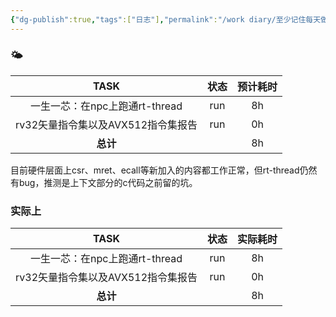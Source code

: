 ```yaml
---
{"dg-publish":true,"tags":["日志"],"permalink":"/work diary/至少记住每天做了什么/2024-06-24：周一/","dgPassFrontmatter":true}
---
```


### 🌤

|          TASK          | 状态  | 预计耗时 |
| :--------------------: | :-: | :--: |
| 一生一芯：在npc上跑通rt-thread  | run |  8h  |
| rv32矢量指令集以及AVX512指令集报告 | run |  0h  |
|         **总计**         |     |  8h  |
目前硬件层面上csr、mret、ecall等新加入的内容都工作正常，但rt-thread仍然有bug，推测是上下文部分的c代码之前留的坑。


### 实际上

|          TASK          | 状态  | 实际耗时 |
| :--------------------: | :-: | :--: |
| 一生一芯：在npc上跑通rt-thread  | run |  8h  |
| rv32矢量指令集以及AVX512指令集报告 | run |  0h  |
|         **总计**         |     |  8h  |
